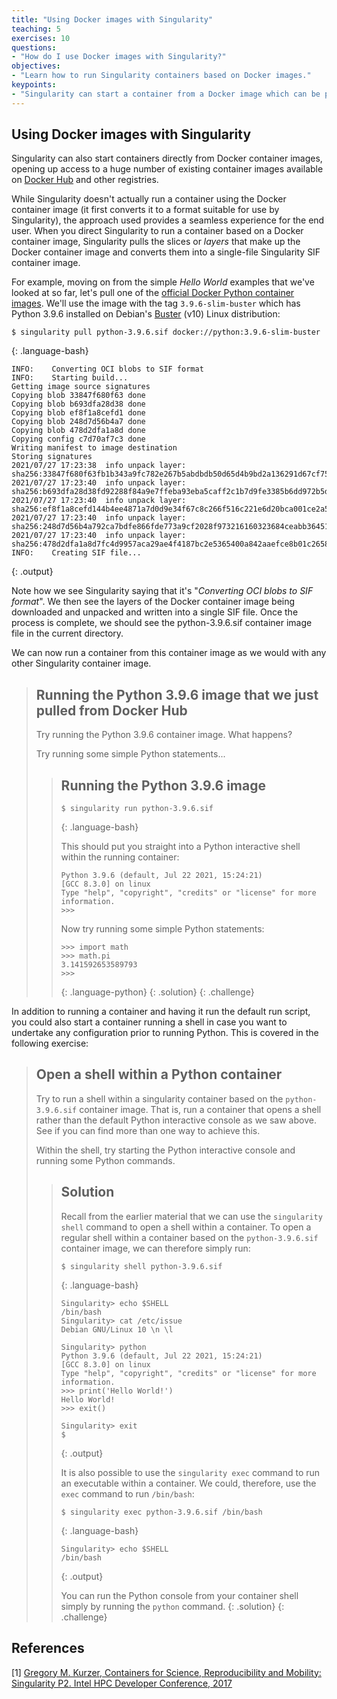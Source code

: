 ```yaml
---
title: "Using Docker images with Singularity"
teaching: 5
exercises: 10
questions:
- "How do I use Docker images with Singularity?"
objectives:
- "Learn how to run Singularity containers based on Docker images."
keypoints:
- "Singularity can start a container from a Docker image which can be pulled directly from Docker Hub."
---
```


## Using Docker images with Singularity

Singularity can also start containers directly from Docker container images, opening up access to a huge number of existing container images available on [Docker Hub](https://hub.docker.com/) and other registries.

While Singularity doesn't actually run a container using the Docker container image (it first converts it to a format suitable for use by Singularity), the approach used provides a seamless experience for the end user. When you direct Singularity to run a container based on a Docker container image, Singularity pulls the slices or _layers_ that make up the Docker container image and converts them into a single-file Singularity SIF container image.

For example, moving on from the simple _Hello World_ examples that we've looked at so far, let's pull one of the [official Docker Python container images](https://hub.docker.com/_/python). We'll use the image with the tag `3.9.6-slim-buster` which has Python 3.9.6 installed on Debian's [Buster](https://www.debian.org/releases/buster/) (v10) Linux distribution:

~~~
$ singularity pull python-3.9.6.sif docker://python:3.9.6-slim-buster
~~~
{: .language-bash}

~~~
INFO:    Converting OCI blobs to SIF format
INFO:    Starting build...
Getting image source signatures
Copying blob 33847f680f63 done  
Copying blob b693dfa28d38 done  
Copying blob ef8f1a8cefd1 done  
Copying blob 248d7d56b4a7 done  
Copying blob 478d2dfa1a8d done  
Copying config c7d70af7c3 done  
Writing manifest to image destination
Storing signatures
2021/07/27 17:23:38  info unpack layer: sha256:33847f680f63fb1b343a9fc782e267b5abdbdb50d65d4b9bd2a136291d67cf75
2021/07/27 17:23:40  info unpack layer: sha256:b693dfa28d38fd92288f84a9e7ffeba93eba5caff2c1b7d9fe3385b6dd972b5d
2021/07/27 17:23:40  info unpack layer: sha256:ef8f1a8cefd144b4ee4871a7d0d9e34f67c8c266f516c221e6d20bca001ce2a5
2021/07/27 17:23:40  info unpack layer: sha256:248d7d56b4a792ca7bdfe866fde773a9cf2028f973216160323684ceabb36451
2021/07/27 17:23:40  info unpack layer: sha256:478d2dfa1a8d7fc4d9957aca29ae4f4187bc2e5365400a842aaefce8b01c2658
INFO:    Creating SIF file...
~~~
{: .output}

Note how we see Singularity saying that it's "_Converting OCI blobs to SIF format_". We then see the layers of the Docker container image being downloaded and unpacked and written into a single SIF file. Once the process is complete, we should see the python-3.9.6.sif container image file in the current directory.

We can now run a container from this container image as we would with any other Singularity container image.

> ## Running the Python 3.9.6 image that we just pulled from Docker Hub
>
> Try running the Python 3.9.6 container image. What happens?
> 
> Try running some simple Python statements...
> 
> > ## Running the Python 3.9.6 image
> >
> > ~~~
> > $ singularity run python-3.9.6.sif
> > ~~~
> > {: .language-bash}
> > 
> > This should put you straight into a Python interactive shell within the running container:
> > 
> > ~~~
> > Python 3.9.6 (default, Jul 22 2021, 15:24:21) 
> > [GCC 8.3.0] on linux
> > Type "help", "copyright", "credits" or "license" for more information.
> > >>> 
> > ~~~
> > Now try running some simple Python statements:
> > ~~~
> > >>> import math
> > >>> math.pi
> > 3.141592653589793
> > >>> 
> > ~~~
> > {: .language-python}
> {: .solution}
{: .challenge}

In addition to running a container and having it run the default run script, you could also start a container running a shell in case you want to undertake any configuration prior to running Python. This is covered in the following exercise:

> ## Open a shell within a Python container
>
> Try to run a shell within a singularity container based on the `python-3.9.6.sif` container image. That is, run a container that opens a shell rather than the default Python interactive console as we saw above.
> See if you can find more than one way to achieve this.
> 
> Within the shell, try starting the Python interactive console and running some Python commands.
> 
> > ## Solution
> >
> > Recall from the earlier material that we can use the `singularity shell` command to open a shell within a container. To open a regular shell within a container based on the `python-3.9.6.sif` container image, we can therefore simply run:
> > ~~~
> > $ singularity shell python-3.9.6.sif
> > ~~~
> > {: .language-bash}
> > 
> > ~~~
> > Singularity> echo $SHELL
> > /bin/bash
> > Singularity> cat /etc/issue
> > Debian GNU/Linux 10 \n \l
> > 
> > Singularity> python
> > Python 3.9.6 (default, Jul 22 2021, 15:24:21) 
> > [GCC 8.3.0] on linux
> > Type "help", "copyright", "credits" or "license" for more information.
> > >>> print('Hello World!')
> > Hello World!
> > >>> exit()
> > 
> > Singularity> exit
> > $ 
> > ~~~
> > {: .output}
> > 
> > It is also possible to use the `singularity exec` command to run an executable within a container. We could, therefore, use the `exec` command to run `/bin/bash`:
> > 
> > ~~~
> > $ singularity exec python-3.9.6.sif /bin/bash
> > ~~~
> > {: .language-bash}
> > 
> > ~~~
> > Singularity> echo $SHELL
> > /bin/bash
> > ~~~
> > {: .output}
> > 
> > You can run the Python console from your container shell simply by running the `python` command.
> {: .solution}
{: .challenge}


## References

\[1\] [Gregory M. Kurzer, Containers for Science, Reproducibility and Mobility: Singularity P2. Intel HPC Developer Conference, 2017](https://www.youtube.com/watch?v=DA87Ba2dpNM)
